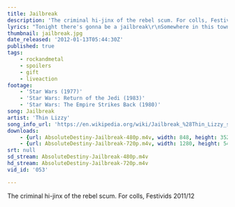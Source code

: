 ```yaml
---
title: Jailbreak
description: 'The criminal hi-jinx of the rebel scum. For colls, Festivids 2011/12'
lyrics: "Tonight there's gonna be a jailbreak\r\nSomewhere in this town\r\nSee me and the boys we don't like it\r\nSo were getting up and going down\r\n\r\nHiding low looking right to left\r\nIf you see us coming I think it's best\r\nTo move away do you hear what I say\r\nFrom under my breath\r\n\r\nTonight there's gonna be a jailbreak\r\nSomewhere in the town\r\nTonight there's gonna be a jailbreak\r\nSo don't you be around\r\n\r\nDon't you be around\r\n\r\nTonight there's gonna be a breakout\r\nInto the city zones\r\nDon't you dare to try and stop us\r\nNo one could for long\r\n\r\nSearchlight on my trail\r\nTonight's the night all systems fail\r\nHey you good lookin' female\r\nCome here!\r\n\r\nTonight there's gonna be a jailbreak\r\nSomewhere in the town\r\nTonight there's gonna be a jailbreak\r\nSo don't you be around\r\n\r\nTonight there's gonna trouble\r\nI'm gonna find myself in\r\nTonight there's gonna be a jailbreak\r\nSo woman stay with a friend\r\n\r\nYou know it's safer\r\n\r\nBreakout!\r\n\r\nTonight there's gonna be a jailbreak\r\nSomewhere in the town\r\nTonight there's gonna be a jailbreak\r\nSo don't you be around"
thumbnail: jailbreak.jpg
date_released: '2012-01-13T05:44:30Z'
published: true
tags:
    - rockandmetal
    - spoilers
    - gift
    - liveaction
footage:
    - 'Star Wars (1977)'
    - 'Star Wars: Return of the Jedi (1983)'
    - 'Star Wars: The Empire Strikes Back (1980)'
song: Jailbreak
artist: 'Thin Lizzy'
song_info_url: 'https://en.wikipedia.org/wiki/Jailbreak_%28Thin_Lizzy_song%29'
downloads:
    - {url: AbsoluteDestiny-Jailbreak-480p.m4v, width: 848, height: 352, mimetype: video/mp4}
    - {url: AbsoluteDestiny-Jailbreak-720p.m4v, width: 1280, height: 544, mimetype: video/mp4}
srt: null
sd_stream: AbsoluteDestiny-Jailbreak-480p.m4v
hd_stream: AbsoluteDestiny-Jailbreak-720p.m4v
vid_id: '053'

---
```

The criminal hi-jinx of the rebel scum. For colls, Festivids 2011/12